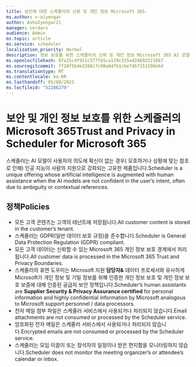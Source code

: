 ```yaml
---
title: 보안에 대한 스케줄러의 신뢰 및 개인 정보 Microsoft 365.
ms.author: v-aiyengar
author: AshaIyengar21
manager: serdars
audience: Admin
ms.topic: article
ms.service: scheduler
localization_priority: Normal
description: 정보 보호를 위한 스케줄러의 신뢰 및 개인 정보 Microsoft 365 AI 모델 및 사람의 보조 AI에 사용됩니다.
ms.openlocfilehash: 07a15c4f911c577f65ca139c555ad24892221667
ms.sourcegitcommit: ff20f5b4e3268c7c98a84fb1cbe7db7151596b6d
ms.translationtype: MT
ms.contentlocale: ko-KR
ms.lasthandoff: 05/08/2021
ms.locfileid: "52286279"
---
```

# <a name="trust-and-privacy-in-scheduler-for-microsoft-365"></a><span data-ttu-id="03845-103">보안 및 개인 정보 보호를 위한 스케줄러의 Microsoft 365</span><span class="sxs-lookup"><span data-stu-id="03845-103">Trust and Privacy in Scheduler for Microsoft 365</span></span>

<span data-ttu-id="03845-104">스케줄러는 AI 모델이 사용자의 의도에 확신이 없는 경우( 모호하거나 상황에 맞는 참조로 인해) 인공 지능이 사람의 지원으로 강화되는 고유한 제품입니다.</span><span class="sxs-lookup"><span data-stu-id="03845-104">Scheduler is a unique offering whose artificial intelligence is augmented with human assistance when the AI models are not confident in the user’s intent, often due to ambiguity or contextual references.</span></span> 

## <a name="policies"></a><span data-ttu-id="03845-105">정책</span><span class="sxs-lookup"><span data-stu-id="03845-105">Policies</span></span>

- <span data-ttu-id="03845-106">모든 고객 콘텐츠는 고객의 테넌트에 저장됩니다.</span><span class="sxs-lookup"><span data-stu-id="03845-106">All customer content is stored in the customer’s tenant.</span></span>
- <span data-ttu-id="03845-107">스케줄러는 GDPR(일반 데이터 보호 규정)을 준수합니다.</span><span class="sxs-lookup"><span data-stu-id="03845-107">Scheduler is General Data Protection Regulation (GDPR) compliant.</span></span>
- <span data-ttu-id="03845-108">모든 고객 데이터는 신뢰할 수 있는 Microsoft 365 개인 정보 보호 경계에서 처리됩니다.</span><span class="sxs-lookup"><span data-stu-id="03845-108">All customer data is processed in the Microsoft 365 Trust and Privacy Boundaries.</span></span>
- <span data-ttu-id="03845-109">스케줄러의 휴먼 도우미는 Microsoft 지원 **담당자&** 데이터 프로세서와 유사하게 Microsoft가 개인 정보 및 기밀 정보를 위해 인증한 개인 정보 보호 및 개인 정보 보호 보증에 대해 인증된 공급자 보안 정책입니다.</span><span class="sxs-lookup"><span data-stu-id="03845-109">Scheduler’s human assistants are **Supplier Security & Privacy Assurance certified** for personal information and highly confidential information by Microsoft analogous to Microsoft support personnel / data processors.</span></span> 
- <span data-ttu-id="03845-110">전자 메일 첨부 파일은 스케줄러 서비스에서 사용되거나 처리되지 않습니다.</span><span class="sxs-lookup"><span data-stu-id="03845-110">Email attachments are not consumed or processed by the Scheduler service.</span></span>
- <span data-ttu-id="03845-111">암호화된 전자 메일은 스케줄러 서비스에서 사용되거나 처리되지 않습니다.</span><span class="sxs-lookup"><span data-stu-id="03845-111">Encrypted emails are not consumed or processed by the Scheduler service.</span></span>
- <span data-ttu-id="03845-112">스케줄러는 모임 이끌이 또는 참석자의 일정이나 받은 편지함을 모니터링하지 않습니다.</span><span class="sxs-lookup"><span data-stu-id="03845-112">Scheduler does not monitor the meeting organizer’s or attendee’s calendar or inbox.</span></span> 
